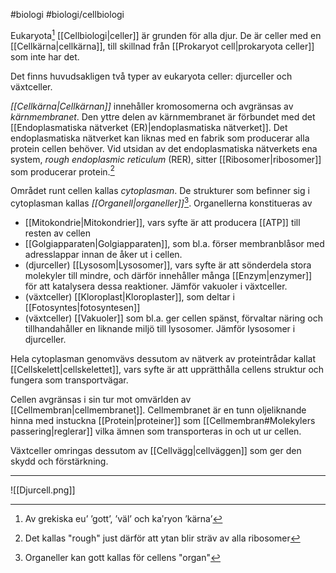 #biologi #biologi/cellbiologi

Eukaryota[^1] [[Cellbiologi|celler]] är grunden för alla djur. De är celler med en [[Cellkärna|cellkärna]], till skillnad från [[Prokaryot cell|prokaryota celler]] som inte har det.

Det finns huvudsakligen två typer av eukaryota celler: djurceller och växtceller.

*[[Cellkärna|Cellkärnan]]* innehåller kromosomerna och avgränsas av *kärnmembranet*. Den yttre delen av kärnmembranet är förbundet med det [[Endoplasmatiska nätverket (ER)|endoplasmatiska nätverket]]. Det endoplasmatiska nätverket kan liknas med en fabrik som producerar alla protein cellen behöver. Vid utsidan av det endoplasmatiska nätverkets ena system, *rough endoplasmic reticulum* (RER), sitter [[Ribosomer|ribosomer]] som producerar protein.[^3]

Området runt cellen kallas *cytoplasman*. De strukturer som befinner sig i cytoplasman kallas *[[Organell|organeller]]*[^2]. Organellerna konstitueras av
- [[Mitokondrie|Mitokondrier]], vars syfte är att producera [[ATP]] till resten av cellen
- [[Golgiapparaten|Golgiapparaten]], som bl.a. förser membranblåsor med adresslappar innan de åker ut i cellen.
- (djurceller) [[Lysosom|Lysosomer]], vars syfte är att sönderdela stora molekyler till mindre, och därför innehåller många [[Enzym|enzymer]] för att katalysera dessa reaktioner. Jämför vakuoler i växtceller.
- (växtceller) [[Kloroplast|Kloroplaster]], som deltar i [[Fotosyntes|fotosyntesen]]
- (växtceller) [[Vakuoler]] som bl.a. ger cellen spänst, förvaltar näring och tillhandahåller en liknande miljö till lysosomer. Jämför lysosomer i djurceller.

Hela cytoplasman genomvävs dessutom av nätverk av proteintrådar kallat [[Cellskelett|cellskelettet]], vars syfte är att upprätthålla cellens struktur och fungera som transportvägar.

Cellen avgränsas i sin tur mot omvärlden av [[Cellmembran|cellmembranet]]. Cellmembranet är en tunn oljeliknande hinna med instuckna [[Protein|proteiner]] som [[Cellmembran#Molekylers passering|reglerar]] vilka ämnen som transporteras in och ut ur cellen.

Växtceller omringas dessutom av [[Cellvägg|cellväggen]] som ger den skydd och förstärkning.

[^1]: Av grekiska eu’ ’gott’, ’väl’ och kaʹryon ’kärna’
[^2]: Organeller kan gott kallas för cellens "organ"
[^3]: Det kallas "rough" just därför att ytan blir sträv av alla ribosomer

---

![[Djurcell.png]]
